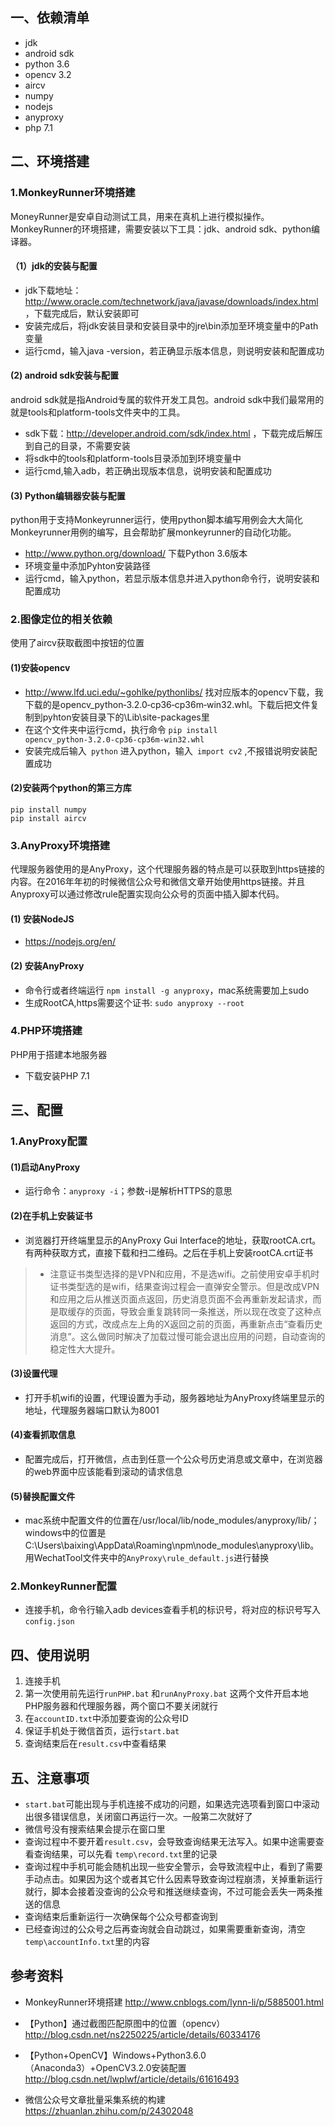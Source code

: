## 一、依赖清单
- jdk
- android sdk
- python 3.6
- opencv 3.2
- aircv
- numpy
- nodejs
- anyproxy
- php 7.1
## 二、环境搭建
### 1.MonkeyRunner环境搭建
MoneyRunner是安卓自动测试工具，用来在真机上进行模拟操作。
MonkeyRunner的环境搭建，需要安装以下工具：jdk、android sdk、python编译器。
#### （1）jdk的安装与配置

- jdk下载地址：http://www.oracle.com/technetwork/java/javase/downloads/index.html
，下载完成后，默认安装即可
- 安装完成后，将jdk安装目录和安装目录中的jre\bin添加至环境变量中的Path变量
- 运行cmd，输入java -version，若正确显示版本信息，则说明安装和配置成功
#### (2) android sdk安装与配置
android sdk就是指Android专属的软件开发工具包。android sdk中我们最常用的就是tools和platform-tools文件夹中的工具。
- sdk下载：http://developer.android.com/sdk/index.html ，下载完成后解压到自己的目录，不需要安装
- 将sdk中的tools和platform-tools目录添加到环境变量中
- 运行cmd,输入adb，若正确出现版本信息，说明安装和配置成功
#### (3) Python编辑器安装与配置
python用于支持Monkeyrunner运行，使用python脚本编写用例会大大简化Monkeyrunner用例的编写，且会帮助扩展monkeyrunner的自动化功能。
- http://www.python.org/download/ 下载Python 3.6版本
- 环境变量中添加Pyhton安装路径
- 运行cmd，输入python，若显示版本信息并进入python命令行，说明安装和配置成功
### 2.图像定位的相关依赖
使用了aircv获取截图中按钮的位置
#### (1)安装opencv
- http://www.lfd.uci.edu/~gohlke/pythonlibs/ 找对应版本的opencv下载，我下载的是opencv_python‑3.2.0‑cp36‑cp36m‑win32.whl。下载后把文件复制到pyhton安装目录下的\Lib\site-packages里
- 在这个文件夹中运行cmd，执行命令
``` pip install opencv_python‑3.2.0‑cp36‑cp36m‑win32.whl ``` 
- 安装完成后输入``` python``` 进入python，输入``` import cv2``` ,不报错说明安装配置成功
#### (2)安装两个python的第三方库
    pip install numpy
    pip install aircv
### 3.AnyProxy环境搭建
代理服务器使用的是AnyProxy，这个代理服务器的特点是可以获取到https链接的内容。在2016年年初的时候微信公众号和微信文章开始使用https链接。并且Anyproxy可以通过修改rule配置实现向公众号的页面中插入脚本代码。
#### (1) 安装NodeJS
- https://nodejs.org/en/
#### (2) 安装AnyProxy
- 命令行或者终端运行 
 ``` npm install -g anyproxy ```，mac系统需要加上sudo
- 生成RootCA,https需要这个证书: ```sudo anyproxy --root ```
### 4.PHP环境搭建
PHP用于搭建本地服务器
- 下载安装PHP 7.1

## 三、配置
### 1.AnyProxy配置
#### (1)启动AnyProxy
- 运行命令：``` anyproxy -i ```；参数-i是解析HTTPS的意思
#### (2)在手机上安装证书
- 浏览器打开终端里显示的AnyProxy Gui Interface的地址，获取rootCA.crt。有两种获取方式，直接下载和扫二维码。之后在手机上安装rootCA.crt证书
> - 注意证书类型选择的是VPN和应用，不是选wifi。之前使用安卓手机时证书类型选的是wifi，结果查询过程会一直弹安全警示。但是改成VPN和应用之后从推送页面点返回，历史消息页面不会再重新发起请求，而是取缓存的页面，导致会重复跳转同一条推送，所以现在改变了这种点返回的方式，改成点左上角的X返回之前的页面，再重新点击“查看历史消息”。这么做同时解决了加载过慢可能会退出应用的问题，自动查询的稳定性大大提升。
#### (3)设置代理
- 打开手机wifi的设置，代理设置为手动，服务器地址为AnyProxy终端里显示的地址，代理服务器端口默认为8001
#### (4)查看抓取信息
- 配置完成后，打开微信，点击到任意一个公众号历史消息或文章中，在浏览器的web界面中应该能看到滚动的请求信息
#### (5)替换配置文件
- mac系统中配置文件的位置在/usr/local/lib/node_modules/anyproxy/lib/；windows中的位置是C:\Users\baixing\AppData\Roaming\npm\node_modules\anyproxy\lib。用WechatTool文件夹中的``` AnyProxy\rule_default.js ```进行替换
### 2.MonkeyRunner配置
-  连接手机，命令行输入adb devices查看手机的标识号，将对应的标识号写入``` config.json ```

## 四、使用说明
1. 连接手机
2. 第一次使用前先运行``` runPHP.bat ``` 和``` runAnyProxy.bat ``` 这两个文件开启本地PHP服务器和代理服务器，两个窗口不要关闭就行
3. 在``` accountID.txt ```中添加要查询的公众号ID
4. 保证手机处于微信首页，运行``` start.bat ```
5. 查询结束后在``` result.csv ```中查看结果

## 五、注意事项
- ``` start.bat ```可能出现与手机连接不成功的问题，如果选完选项看到窗口中滚动出很多错误信息，关闭窗口再运行一次。一般第二次就好了
- 微信号没有搜索结果会提示在窗口里
- 查询过程中不要开着``` result.csv ```，会导致查询结果无法写入。如果中途需要查看查询结果，可以先看 ``` temp\record.txt ```里的记录 
- 查询过程中手机可能会随机出现一些安全警示，会导致流程中止，看到了需要手动点击。如果因为这个或者其它什么因素导致查询过程崩溃，关掉重新运行就行，脚本会接着没查询的公众号和推送继续查询，不过可能会丢失一两条推送的信息
- 查询结束后重新运行一次确保每个公众号都查询到
- 已经查询过的公众号之后再查询就会自动跳过，如果需要重新查询，清空``` temp\accountInfo.txt ```里的内容

## 参考资料
- MonkeyRunner环境搭建 http://www.cnblogs.com/lynn-li/p/5885001.html

- 【Python】通过截图匹配原图中的位置（opencv）
http://blog.csdn.net/ns2250225/article/details/60334176
- 【Python+OpenCV】Windows+Python3.6.0（Anaconda3）+OpenCV3.2.0安装配置 http://blog.csdn.net/lwplwf/article/details/61616493
- 微信公众号文章批量采集系统的构建 https://zhuanlan.zhihu.com/p/24302048